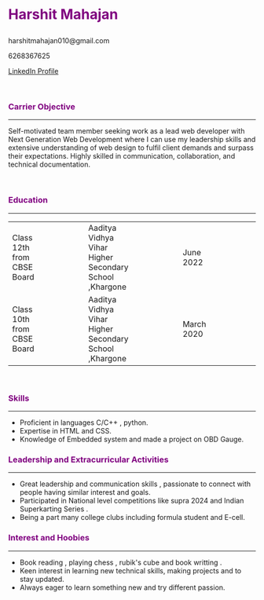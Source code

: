<!DOCTYPE html>
<html>
    <head>
        <title>Resume.Harshit</title>
    </head>
    <style>
        h1,h3{
            color:purple;
        }
    </style>
    <body>
        <h1><p>Harshit Mahajan</p></h1>
        <p>harshitmahajan010@gmail.com</p>
        <p>6268367625</p>
        <p><a href="https://www.linkedin.com/in/harshit-mahajan-26a829280?utm_source=share&utm_campaign=share_via&utm_content=profile&utm_medium=android_app">LinkedIn Profile</a></p>
        <br>
        <h3><p>Carrier Objective</p></h3><hr/>
        <p>Self-motivated team member seeking work as a lead web developer with Next Generation Web Development where I can use my leadership skills and extensive understanding of web design to fulfil client demands and surpass their expectations.
            Highly skilled in communication, collaboration, and technical documentation.</p>
        <br>
        <h3>Education</h3><hr/>
        <table>
            <tr>
                <td>Class 12th from CBSE Board</td>
                <td><pre>          </pre></td>
                <td>Aaditya Vidhya Vihar Higher Secondary School ,Khargone </td>
                <td><pre>          </pre></td>
                <td>June 2022<br></td>
                <td><pre>          </pre></td>
                <td>92%</td>
            </tr>
            <tr>
                <td>Class 10th from CBSE Board</td>
                <td><pre>          </pre></td>
                <td>Aaditya Vidhya Vihar Higher Secondary School ,Khargone </td>
                <td><pre>          </pre></td>
                <td>March 2020</td>
                <td><pre>          </pre></td>
                <td>88%</td>
            </tr>
        </table>
        <br>
        <h3>Skills</h3>
        <hr/>
        <ul>
            <li>Proficient in languages C/C++ , python.</li>
            <li>Expertise in HTML and CSS. </li>
            <li>Knowledge of Embedded system and made a project on OBD Gauge.</li>
        </ul>
        <h3>Leadership and Extracurricular Activities</h3>
        <hr/>
        <ul>
            <li>Great leadership and communication skills , passionate to connect with people having similar interest and goals. </li>
            <li>Participated in National level competitions like supra 2024 and Indian Superkarting Series .</li>
            <li>Being a part many college clubs including formula student and E-cell.</li>
        </ul>
       <h3>Interest and Hoobies</h3>
       <hr/>
       <ul>
        <li>Book reading , playing chess , rubik's cube and book writting .</li>
        <li>Keen interest in learning new technical skills, making projects and to stay updated. </li>
        <li>Always eager to learn something new and try different passion.</li>
       </ul>
    </body>
</html>

